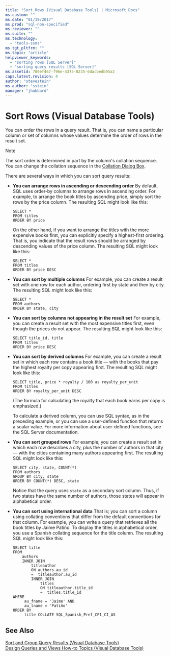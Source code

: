 ```yaml
---
title: "Sort Rows (Visual Database Tools) | Microsoft Docs"
ms.custom: ""
ms.date: "01/19/2017"
ms.prod: "sql-non-specified"
ms.reviewer: ""
ms.suite: ""
ms.technology: 
  - "tools-ssms"
ms.tgt_pltfrm: ""
ms.topic: "article"
helpviewer_keywords: 
  - "sorting rows [SQL Server]"
  - "sorting query results [SQL Server]"
ms.assetid: 780ef467-f96e-4373-8235-6dacbedb05a2
caps.latest.revision: 4
author: "stevestein"
ms.author: "sstein"
manager: "jhubbard"
---
```

# Sort Rows (Visual Database Tools)
You can order the rows in a query result. That is, you can name a particular column or set of columns whose values determine the order of rows in the result set.  
  
> [!NOTE]  
> The sort order is determined in part by the column's collation sequence. You can change the collation sequence in the [Collation Dialog Box](../../ssms/visual-db-tools/collation-dialog-box-visual-database-tools.md).  
  
There are several ways in which you can sort query results:  
  
-   **You can arrange rows in ascending or descending order** By default, SQL uses order-by columns to arrange rows in ascending order. For example, to arrange the book titles by ascending price, simply sort the rows by the price column. The resulting SQL might look like this:  
  
    ```  
    SELECT *  
    FROM titles  
    ORDER BY price  
    ```  
  
    On the other hand, if you want to arrange the titles with the more expensive books first, you can explicitly specify a highest-first ordering. That is, you indicate that the result rows should be arranged by descending values of the price column. The resulting SQL might look like this:  
  
    ```  
    SELECT *  
    FROM titles  
    ORDER BY price DESC  
    ```  
  
-   **You can sort by multiple columns** For example, you can create a result set with one row for each author, ordering first by state and then by city. The resulting SQL might look like this:  
  
    ```  
    SELECT *  
    FROM authors   
    ORDER BY state, city  
    ```  
  
-   **You can sort by columns not appearing in the result set** For example, you can create a result set with the most expensive titles first, even though the prices do not appear. The resulting SQL might look like this:  
  
    ```  
    SELECT title_id, title  
    FROM titles  
    ORDER BY price DESC  
    ```  
  
-   **You can sort by derived columns** For example, you can create a result set in which each row contains a book title — with the books that pay the highest royalty per copy appearing first. The resulting SQL might look like this:  
  
    ```  
    SELECT title, price * royalty / 100 as royalty_per_unit  
    FROM titles  
    ORDER BY royalty_per_unit DESC  
    ```  
  
    (The formula for calculating the royalty that each book earns per copy is emphasized.)  
  
    To calculate a derived column, you can use SQL syntax, as in the preceding example, or you can use a user-defined function that returns a scalar value. For more information about user-defined functions, see the SQL Server documentation.  
  
-   **You can sort grouped rows** For example; you can create a result set in which each row describes a city, plus the number of authors in that city — with the cities containing many authors appearing first. The resulting SQL might look like this:  
  
    ```  
    SELECT city, state, COUNT(*)  
    FROM authors  
    GROUP BY city, state  
    ORDER BY COUNT(*) DESC, state  
    ```  
  
    Notice that the query uses `state` as a secondary sort column. Thus, if two states have the same number of authors, those states will appear in alphabetical order.  
  
-   **You can sort using international data** That is; you can sort a column using collating conventions that differ from the default conventions for that column. For example, you can write a query that retrieves all the book titles by Jaime Patiño. To display the titles in alphabetical order, you use a Spanish collating sequence for the title column. The resulting SQL might look like this:  
  
    ```  
    SELECT title  
    FROM   
        authors   
        INNER JOIN   
            titleauthor   
            ON authors.au_id   
            =  titleauthor.au_id   
            INNER JOIN  
                titles   
                ON titleauthor.title_id   
                =  titles.title_id   
    WHERE   
         au_fname = 'Jaime' AND   
         au_lname = 'Patiño'  
    ORDER BY   
         title COLLATE SQL_Spanish_Pref_CP1_CI_AS  
    ```  
  
## See Also  
[Sort and Group Query Results &#40;Visual Database Tools&#41;](../../ssms/visual-db-tools/sort-and-group-query-results-visual-database-tools.md)  
[Design Queries and Views How-to Topics &#40;Visual Database Tools&#41;](../../ssms/visual-db-tools/design-queries-and-views-how-to-topics-visual-database-tools.md)  
  
